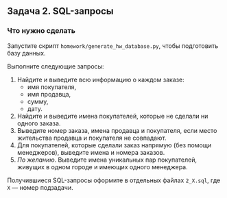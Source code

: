 ## Задача 2. SQL-запросы
### Что нужно сделать
Запустите скрипт `homework/generate_hw_database.py`, чтобы подготовить базу данных.

Выполните следующие запросы:

1. Найдите и выведите всю информацию о каждом заказе:
   * имя покупателя,
   * имя продавца,
   * сумму,
   * дату.
2. Найдите и выведите имена покупателей, которые не сделали ни одного заказа.
3. Выведите номер заказа, имена продавца и покупателя, если место жительства продавца и покупателя не совпадают.
4. Для покупателей, которые сделали заказ напрямую (без помощи менеджеров), выведите имена и номера заказов.
5. _По желанию_. Выведите имена уникальных пар покупателей, живущих в одном городе и имеющих одного менеджера.

Получившиеся SQL-запросы оформите в отдельных файлах `2_X.sql`, где `X` — номер подзадачи.
